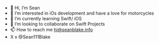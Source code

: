 - 👋 Hi, I’m Sean
- 👀 I’m interested in iOs development and have a love for motorcycles
- 📖 I’m currently learning Swift/ iOS
- 💞️ I’m looking to collaborate on Swift Projects
- 📫 How to reach me hi@seanblake.info
- X x @Sean111Blake

<!---
seanB888/seanB888 is a ✨ special ✨ repository because its `README.md` (this file) appears on your GitHub profile.
You can click the Preview link to take a look at your changes.
--->

